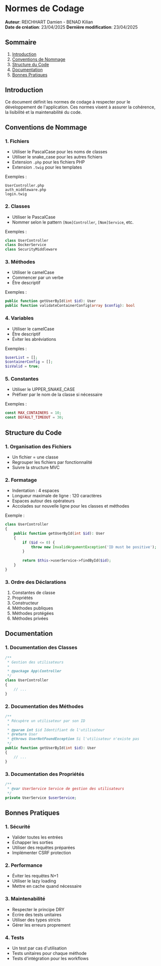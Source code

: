 # Normes de Codage

**Auteur**: REICHHART Damien - BENAD Kilian  
**Date de création**: 23/04/2025 
**Dernière modification**: 23/04/2025

## Sommaire

1. [Introduction](#introduction)
2. [Conventions de Nommage](#conventions-de-nommage)
3. [Structure du Code](#structure-du-code)
4. [Documentation](#documentation)
5. [Bonnes Pratiques](#bonnes-pratiques)

## Introduction

Ce document définit les normes de codage à respecter pour le développement de l'application. Ces normes visent à assurer la cohérence, la lisibilité et la maintenabilité du code.

## Conventions de Nommage

### 1. Fichiers
- Utiliser le PascalCase pour les noms de classes
- Utiliser le snake_case pour les autres fichiers
- Extension `.php` pour les fichiers PHP
- Extension `.twig` pour les templates

Exemples :
```
UserController.php
auth_middleware.php
login.twig
```

### 2. Classes
- Utiliser le PascalCase
- Nommer selon le pattern `[Nom]Controller`, `[Nom]Service`, etc.

Exemples :
```php
class UserController
class DockerService
class SecurityMiddleware
```

### 3. Méthodes
- Utiliser le camelCase
- Commencer par un verbe
- Être descriptif

Exemples :
```php
public function getUserById(int $id): User
public function validateContainerConfig(array $config): bool
```

### 4. Variables
- Utiliser le camelCase
- Être descriptif
- Éviter les abréviations

Exemples :
```php
$userList = [];
$containerConfig = [];
$isValid = true;
```

### 5. Constantes
- Utiliser le UPPER_SNAKE_CASE
- Préfixer par le nom de la classe si nécessaire

Exemples :
```php
const MAX_CONTAINERS = 10;
const DEFAULT_TIMEOUT = 30;
```

## Structure du Code

### 1. Organisation des Fichiers
- Un fichier = une classe
- Regrouper les fichiers par fonctionnalité
- Suivre la structure MVC

### 2. Formatage
- Indentation : 4 espaces
- Longueur maximale de ligne : 120 caractères
- Espaces autour des opérateurs
- Accolades sur nouvelle ligne pour les classes et méthodes

Exemple :
```php
class UserController
{
    public function getUserById(int $id): User
    {
        if ($id <= 0) {
            throw new InvalidArgumentException('ID must be positive');
        }
        
        return $this->userService->findById($id);
    }
}
```

### 3. Ordre des Déclarations
1. Constantes de classe
2. Propriétés
3. Constructeur
4. Méthodes publiques
5. Méthodes protégées
6. Méthodes privées

## Documentation

### 1. Documentation des Classes
```php
/**
 * Gestion des utilisateurs
 * 
 * @package App\Controller
 */
class UserController
{
    // ...
}
```

### 2. Documentation des Méthodes
```php
/**
 * Récupère un utilisateur par son ID
 *
 * @param int $id Identifiant de l'utilisateur
 * @return User
 * @throws UserNotFoundException Si l'utilisateur n'existe pas
 */
public function getUserById(int $id): User
{
    // ...
}
```

### 3. Documentation des Propriétés
```php
/**
 * @var UserService Service de gestion des utilisateurs
 */
private UserService $userService;
```

## Bonnes Pratiques

### 1. Sécurité
- Valider toutes les entrées
- Échapper les sorties
- Utiliser des requêtes préparées
- Implémenter CSRF protection

### 2. Performance
- Éviter les requêtes N+1
- Utiliser le lazy loading
- Mettre en cache quand nécessaire

### 3. Maintenabilité
- Respecter le principe DRY
- Écrire des tests unitaires
- Utiliser des types stricts
- Gérer les erreurs proprement

### 4. Tests
- Un test par cas d'utilisation
- Tests unitaires pour chaque méthode
- Tests d'intégration pour les workflows 